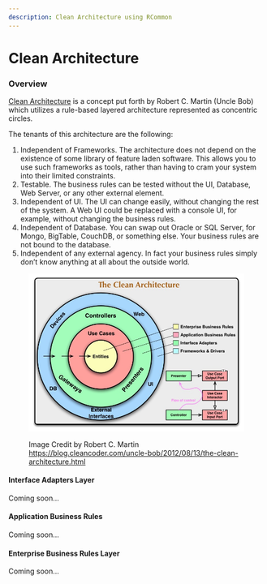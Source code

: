 ```yaml
---
description: Clean Architecture using RCommon
---
```


# Clean Architecture

### Overview

[Clean Architecture](https://blog.cleancoder.com/uncle-bob/2012/08/13/the-clean-architecture.html) is a concept put forth by Robert C. Martin (Uncle Bob) which utilizes a rule-based layered architecture represented as concentric circles.&#x20;

The tenants of this architecture are the following:

1. Independent of Frameworks. The architecture does not depend on the existence of some library of feature laden software. This allows you to use such frameworks as tools, rather than having to cram your system into their limited constraints.
2. Testable. The business rules can be tested without the UI, Database, Web Server, or any other external element.
3. Independent of UI. The UI can change easily, without changing the rest of the system. A Web UI could be replaced with a console UI, for example, without changing the business rules.
4. Independent of Database. You can swap out Oracle or SQL Server, for Mongo, BigTable, CouchDB, or something else. Your business rules are not bound to the database.
5. Independent of any external agency. In fact your business rules simply don’t know anything at all about the outside world.

<figure><img src="../../.gitbook/assets/image (1).png" alt="Clean Architecture Diagram"><figcaption><p>Image Credit by Robert C. Martin <a href="https://blog.cleancoder.com/uncle-bob/2012/08/13/the-clean-architecture.html">https://blog.cleancoder.com/uncle-bob/2012/08/13/the-clean-architecture.html</a></p></figcaption></figure>



#### Interface Adapters Layer

Coming soon...



#### Application Business Rules

Coming soon...



#### Enterprise Business Rules Layer

Coming soon...





